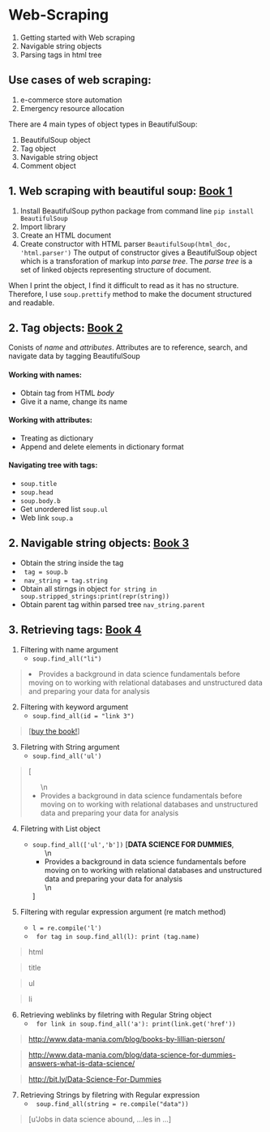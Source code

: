 # Web-Scraping

01. Getting started with Web scraping
02. Navigable string objects
03. Parsing tags in html tree

## Use cases of web scraping:
1. e-commerce store automation
2. Emergency resource allocation

There are 4 main types of object types in BeautifulSoup:
1. BeautifulSoup object
2. Tag object
3. Navigable string object
4. Comment object

## 1. Web scraping with beautiful soup: [Book 1](https://github.com/Adhira-Deogade/Web-Scraping/blob/master/web%20scraping%20with%20beautiful%20soup.ipynb)
  1. Install BeautifulSoup python package from command line ```pip install BeautifulSoup```
  2. Import library
  3. Create an HTML document
  4. Create constructor with HTML parser ```BeautifulSoup(html_doc, 'html.parser')```
The output of constructor gives a BeautifulSoup object which is a transforation of markup into *parse tree*. The *parse tree* is a set of linked objects representing structure of document.

When I print the object, I find it difficult to read as it has no structure. Therefore, I use ```soup.prettify``` method to make the document structured and readable.

## 2. Tag objects: [Book 2](https://github.com/Adhira-Deogade/Web-Scraping/blob/master/Web%20scraping%20action.ipynb)
Conists of *name* and *attributes*. Attributes are to reference, search, and navigate data by tagging BeautifulSoup
#### Working with names:
  - Obtain tag from HTML *body*
  - Give it a name, change its name
#### Working with attributes:
  - Treating as dictionary
  - Append and delete elements in dictionary format
#### Navigating tree with tags:
  - ```soup.title```
  - ```soup.head```
  - ```soup.body.b```
  - Get unordered list ```soup.ul```
  - Web link ```soup.a```
 
## 2. Navigable string objects: [Book 3](https://github.com/Adhira-Deogade/Web-Scraping/blob/master/Navigable%20string%20objects.ipynb)
  - Obtain the string inside the tag
  - ``` tag = soup.b```
  - ``` nav_string = tag.string```
  - Obtain all stirngs in object ```for string in soup.stripped_strings:print(repr(string))```
  - Obtain parent tag within parsed tree ```nav_string.parent```
  
## 3. Retrieving tags: [Book 4](https://github.com/Adhira-Deogade/Web-Scraping/blob/master/Working%20with%20parsed%20data.ipynb)
  1. Filtering with name argument
     - ```soup.find_all("li")```
     
  > <li>Provides a background in data science fundamentals before moving on to working with relational databases and unstructured data and preparing your data for analysis</li>
  
  2. Filtering with keyword argument
     - ```soup.find_all(id = "link 3")```
  > [<a class="preview" href="http://bit.ly/Data-Science-For-Dummies" id="link 3">buy the book!</a>]
  
  3. Filetring with String argument
     - ```soup.find_all('ul')```
  > [<ul>\n<li>Provides a background in data science fundamentals before moving on to working with relational databases and unstructured data and preparing your data for analysis</li>
  
  4. Filetring with List object
     - ```soup.find_all(['ul','b'])```
 [<b>DATA SCIENCE FOR DUMMIES</b>,<ul>\n<li>Provides a background in data science fundamentals before moving on to working with relational databases and unstructured data and preparing your data for analysis</li>\n</ul>]
  
  5. Filtering with regular expression argument (re match method)
     - ```l = re.compile('l')```
     - ``` for tag in soup.find_all(l): print (tag.name)```
  > html
  
  > title
  
  > ul
  
  > li
 
  6. Retrieving weblinks by filetring with Regular String object
     - ``` for link in soup.find_all('a'): print(link.get('href'))```
  > http://www.data-mania.com/blog/books-by-lillian-pierson/
  
  > http://www.data-mania.com/blog/data-science-for-dummies-answers-what-is-data-science/
  
  > http://bit.ly/Data-Science-For-Dummies
  
  7. Retrieving Strings by filetring with Regular expression
     - ``` soup.find_all(string = re.compile("data"))```
  > [u'Jobs in data science abound, ...les in ...]
